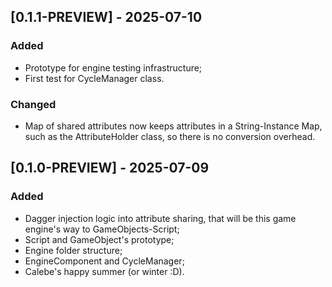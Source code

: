 ## [0.1.1-PREVIEW] - 2025-07-10

### Added

- Prototype for engine testing infrastructure;
- First test for CycleManager class.

### Changed

- Map of shared attributes now keeps attributes in a String-Instance Map, such as the AttributeHolder class, so there is no conversion overhead.

## [0.1.0-PREVIEW] - 2025-07-09

### Added

- Dagger injection logic into attribute sharing, that will be this game engine's way to GameObjects-Script;
- Script and GameObject's prototype;
- Engine folder structure;
- EngineComponent and CycleManager;
- Calebe's happy summer (or winter :D).
